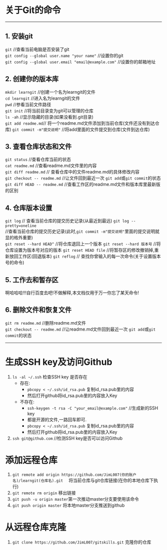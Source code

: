 # 关于Git的命令
***
## 1. 安装git
`git` //查看当前电脑是否安装了git  
`git config --global user.name "your name"` //设置你的git  
`git config --global user.email "email@example.com"` //设置你的邮箱地址  
## 2. 创建你的版本库
`mkdir learngit` //创建一个名为learngit的文件  
`cd learngit` //进入名为learngit的文件  
`pwd` //参看当前文件路径  
`git init` //将当前目录变为git可以管理的仓库  
`ls -ah` //显示隐藏的目录(如果没看到.git目录)  
`git add readme.md`// 将一个readme.md文件添加到当前仓库(文件还没有到达仓库)
`git commit -m"提交说明"` //将add里面的文件提交到仓库(文件到达仓库)

## 3. 查看仓库状态和文件
`git status` //查看仓库当前的状态   
`cat readme.md` //查看readme.md文件里的内容   
`git diff readme.md` // 查看仓库中的文件readme.md的具体修改内容  
`git checkout -- readme.md` //让文件回到最近一次 `git add`或`git commit`的状态    
`git diff HEAD -- readme.md` //查看工作区的readme.md文件和版本库里最新版的区别  

## 4. 仓库版本设置
`git log` // 查看当前仓库的提交历史记录(从最近到最远)
`git log --pretty=oneline`   
//查看当前仓库的提交历史记录(此时,`git commit -m"提交说明"`里面的提交说明就显的格外重要)  
`git reset --hard HEAD^` //将仓库退回上一个版本
`git reset --hard 版本号` //将仓库设置为版本号对应的版本
`git reset HEAD file`  //将暂存区的修改撤销掉,重新放回工作区(回退版本)
`git reflog` // 查找你曾输入的每一次命令(关于设置版本号的命令)

## 5. 工作去和暂存区
啊哈哈哈!!!自行百度去吧!不做解释,本文档仅用于万一你忘了某天命令!

## 6. 删除文件和恢复文件
`git rm readme.md` //删除readme.md文件  
`git checkout -- readme.md` //让readme.md文件回到最近一次 `git add`或`git commit`的状态    

***
# 生成SSH key及访问Github

1. `ls -al ~/.ssh` 检查SSH key 是否存在
	*  存在:
		* `pbcopy < ~/.ssh/id_rsa.pub` 复制id_rsa.pub里的内容
		* 然后打开github将id_rsa.pub里的内容放入Key
	* 不存在:
		* `ssh-keygen -t rsa -C "your_email@example.com"` //生成新的SSH key
		* 都是开源的文件,一路回车即可.
		* `pbcopy < ~/.ssh/id_rsa.pub` 复制id_rsa.pub里的内容
		* 然后打开github将id_rsa.pub里的内容放入Key
2. `ssh git@github.com` //检测SSH key是否可以访问Github   

# 添加远程仓库
1. `git remote add origin https://github.com/JimL007(你的账户名)/learngit(仓库名).git 
`  将当前仓库与git仓库链接(在你的本地仓库下执行)
2. `git remote rm origin` 移出链接
3. `git push -u origin master`第一次推动master分支要使用该命令
4. `git push origin master` 将本地master分支推送到github

# 从远程仓库克隆
1. `git clone https://github.com/JimL007/gitskills.git` 克隆你的仓库



